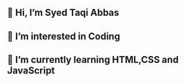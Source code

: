<h2>👋 Hi, I’m Syed Taqi Abbas</h2>
<h2>👀 I’m interested in Coding</h2>
<h2>🌱 I’m currently learning HTML,CSS and JavaScript</h2>
